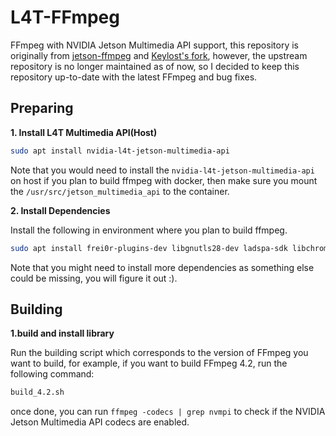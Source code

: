 # L4T-FFmpeg

FFmpeg with NVIDIA Jetson Multimedia API support, this repository is originally from [jetson-ffmpeg](https://github.com/jocover/jetson-ffmpeg) and [Keylost's fork](https://github.com/Keylost/jetson-ffmpeg), however, the upstream repository is no longer maintained as of now, so I decided to keep this repository up-to-date with the latest FFmpeg and bug fixes.

## Preparing

**1. Install L4T Multimedia API(Host)**

```bash
sudo apt install nvidia-l4t-jetson-multimedia-api
```
Note that you would need to install the `nvidia-l4t-jetson-multimedia-api` on host if you plan to build ffmpeg with docker, then make sure you mount the `/usr/src/jetson_multimedia_api` to the container.

**2. Install Dependencies**

Install the following in environment where you plan to build ffmpeg.

```bash
sudo apt install frei0r-plugins-dev libgnutls28-dev ladspa-sdk libchromaprint-dev libaom-dev liblilv-dev libiec61883-dev libraw1394-dev libraw1394-tools libavc1394-dev libavc1394-tools libcaca-dev libbs2b-dev libbs2b0 libass-dev libbluray-dev libbluray-doc libbluray-bin libcodec2-dev libgme-dev libdrm-dev libflite1 libgsm1-dev libmp3lame-dev libmysofa-dev libopenjp2-7-dev libopenmpt-dev libopus-dev libpulse-dev librsvg2-dev librubberband-dev libshine-dev libsnappy-dev libsoxr-dev libssh-dev libspeex-dev libtheora-dev libtwolame-dev libvidstab-dev libzmq3-dev libzvbi-dev libopenal-dev libvo-aacenc-dev libvo-amrwbenc-dev libvorbis-dev libvpx-dev libwavpack-dev libwebp-dev libx264-dev libx265-dev libxvidcore-dev libomxil-bellagio-dev libjack-dev libsdl2-dev flite1-dev libiec61883-dev libbluray-dev libdc1394-dev
```

Note that you might need to install more dependencies as something else could be missing, you will figure it out :).

## Building 

**1.build and install library**

Run the building script which corresponds to the version of FFmpeg you want to build, for example, if you want to build FFmpeg 4.2, run the following command:

```bash
build_4.2.sh
```
once done, you can run `ffmpeg -codecs | grep nvmpi` to check if the NVIDIA Jetson Multimedia API codecs are enabled.
